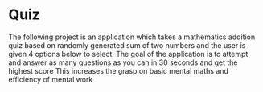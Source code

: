 # Quiz
The following project is an application which takes a mathematics addition quiz based on randomly generated sum of two numbers and the user is given 4 options below to select.
The goal of the application is to attempt and answer as many questions as you can in 30 seconds and get the highest score
This increases the grasp on basic mental maths and efficiency of mental work
